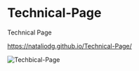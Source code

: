 # Technical-Page
Technical Page

https://nataliodg.github.io/Technical-Page/

![Techbical-Page](https://user-images.githubusercontent.com/69061023/157307629-4c0a5ab7-3a84-4a46-ac2d-f51171d7d841.png)
